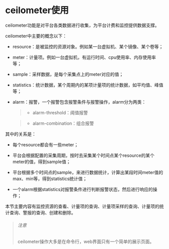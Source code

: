 # ceilometer使用 #

ceilometer功能是对平台各类数据进行收集，为平台计费和监控提供数据支撑。

ceilometer中主要的概念以下：

* resource：是被监控的资源对象。例如某一台虚拟机、某个镜像、某个卷等；

* meter：计量项。例如一台虚拟机，有运行时间、cpu使用率、内存使用率等；

* sample：采样数据，是每个采集点上的meter对应的值；

* statistics：统计数据，某个周期内的某项计量项的统计数据，如平均值、峰值等；

* alarm：报警，一个报警包含报警条件与报警操作，alarm分为两类：

    > * alarm-threshold：阈值报警

    > * alarm-combination：组合报警

其中的关系是：

* 每个resource都会有一些meter；

* 平台会根据配置的采集周期，按时去采集某个时间点某个resource的某个meter的值，得到sample值；

* 平台根据多个时间点的sample，来进行数据统计，计算出某段时间meter值的max、min等，得到statistics统计值；

* 一个alarm根据statistics对报警条件进行判断报警状态，然后进行响应的操作；

本节主要内容有监控资源的查看、计量项的查询、计量项采样的查询、计量项的统计查询、警报的查询、创建和删除。

> ###### 注意
> ceilometer操作大多是在命令行，web界面只有一个简单的展示页面。


